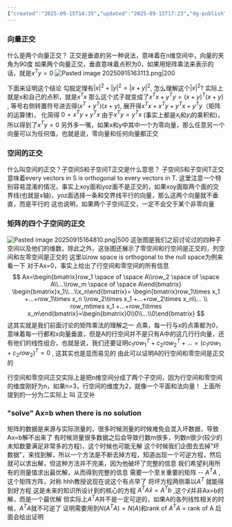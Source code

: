 ```yaml
---
{"created":"2025-09-15T14:35","updated":"2025-09-15T17:23","dg-publish":true,"permalink":"/math/Linear Algebra/Lecture 14 正交向量与子空间/","dgPassFrontmatter":true,"noteIcon":""}
---
```


### 向量正交
什么是两个向量正交？
正交是垂直的另一种说法，意味着在n维空间中，向量的夹角为90度
如果两个向量正交，垂直意味着点积为0，如果用矩阵乘法来表示的话，就是$x^Ty=0$
![Pasted image 20250915163113.png|200](/img/user/accessory/Pasted%20image%2020250915163113.png)

下面来证明这个结论
勾股定理有${|x|}^2+{|y|}^2={|x+y|}^2$, 怎么理解这个$|x|^2$? 实际上就是x和自己的点积，就是$x^Tx$
那么这个式子就变成了$x^Tx+y^Ty=(x+y)^T(x+y)$ , 等号右侧转置符号进去得$(x^T+y^T)(x+y)$, 展开得$x^Tx+x^Ty+y^Tx+y^Ty$（矩阵的运算律)， 化简得 $0=x^Ty+y^Tx$
由于$x^Ty=y^Tx$ (事实上都是$x_i$和$y_i$的乘积和)，所以得到了$x^Ty=0$
另外多一嘴，如果x和y中其中一个为零向量，那么任意另一个向量可以为任何值，也就是说，零向量和任何向量都正交

### 空间的正交
什么叫空间的正交？子空间S和子空间T正交是什么意思？
子空间S和子空间T正交意味着every vectors in S is orthogonal to every vectors in T.
这里注意一个特别容易混淆的情况，事实上xoy面和yoz面不是正交的，如果xoy面取两个面的交界线(也就是x轴)，yoz面选择一条和交界线平行的向量，那么这两个向量就不垂直，而是平行的
这也说明，如果两个子空间正交，一定不会交于某个非零向量

### 矩阵的四个子空间的正交
![Pasted image 20250915164810.png|500](/img/user/accessory/Pasted%20image%2020250915164810.png)
这张图是我们之前讨论过的四种子空间以及他们的维数，除此之外，这张图还展示了零空间和行空间是正交的，列空间和左零空间是正交的
这里以row space is orthogonal to the null space为例来看一下
对于Ax=0，事实上给出了行空间和零空间的所有信息
$$
Ax=\begin{bmatrix}row_1 \space of \space A\\row_2 \space of \space A\\...\\row_m \space of \space A\end{bmatrix}
\begin{bmatrix}x_1\\...\\x_n\end{bmatrix}=
\begin{bmatrix}row_1\times x_1 +...+row_1\times x_n \\row_2\times x_1 +...+row_2\times x_n\\... \\ row_mtimes x_1 +...+row_1\times x_m\end{bmatrix}=\begin{bmatrix}0\\0\\...\\0\end{bmatrix}
$$
这其实就是我们前面讨论的矩阵乘法的理解之一 点乘，每一行与x的点乘都为0，意味着每一行都和x向量垂直，但是A的行空间并不是只有A中的这几行行向量，还有他们的线性组合，也就是说，我们还要证明$c_1 row_1^T + c_2 row_2^T + ... = (c_1 row_1+c_2 row_2)^T=0$ , 这其实也是显而易见的
由此可以证明A的行空间和零空间是正交的

行空间和零空间正交实际上是把n维空间分成了两个子空间，因为行空间和零空间的维度刚好为n，如果n=3，行空间的维度为2，就像一个平面和法向量！
上面所提到的一分为二实际上 叫 正交补


### "solve" Ax=b when there is no solution
矩阵的数据是来源与实际测量的，很多时候测量的时候难免会混入坏数据，导致Ax=b解不出来了
有时候测量很多数据之后会导致行数m很多，列数n很少(较少的未知数要满足非常多的方程)，这个时候也可能无解
这个时候我们企图去去掉"坏数据"，来找到解，所以一个方法是不断去掉方程，知道出现一个可逆方程，然后就可以求出解，但这种方法并不完美，因为他破坏了完整的信息
我们希望利用所有的测量值求出最优解，从而得到完整的信息
需要一个至关重要的矩阵 -- $A^TA$ , 这个矩阵方阵，对称
hhh教授说现在说这个有点早了
将坏方程两侧乘以$A^T$ 就能得到好方程
这是未来的知识所设计到的核心的方程 $A^TA\hat{x}=A^Tb$ ,这个$\hat{x}$并非Ax=b的解，而是一个最优解
但实际上$A^TA$并不是一定可逆的，如果A的各列线性相关的时候，$A^TA$就不可逆了
证明需要用到$N(A^TA)=N(A)$和rank of $A^TA$ = rank of A
后面会给出证明